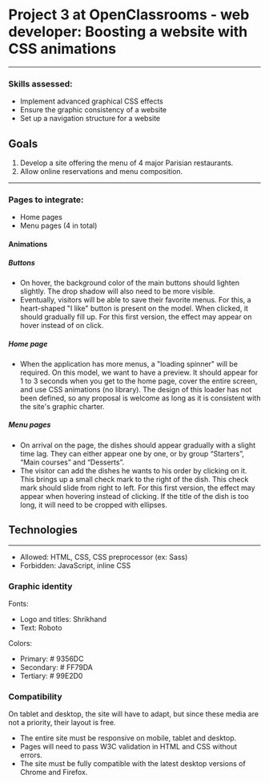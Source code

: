# Project 3 at OpenClassrooms - web developer: Boosting a website with CSS animations
***
### Skills assessed:
* Implement advanced graphical CSS effects
* Ensure the graphic consistency of a website
* Set up a navigation structure for a website

## Goals
1. Develop a site offering the menu of 4 major Parisian restaurants.
2. Allow online reservations and menu composition.

***
### Pages to integrate:
* Home pages
* Menu pages (4 in total)

#### Animations
##### Buttons
* On hover, the background color of the main buttons should lighten slightly. The drop shadow will also need to be more visible.
* Eventually, visitors will be able to save their favorite menus. For this, a heart-shaped "I like" button is present on the model. When clicked, it should gradually fill up. For this first version, the effect may appear on hover instead of on click.

##### Home page
* When the application has more menus, a "loading spinner" will be required. On this model, we want to have a preview. It should appear for 1 to 3 seconds when you get to the home page, cover the entire screen, and use CSS animations (no library). The design of this loader has not been defined, so any proposal is welcome as long as it is consistent with the site's graphic charter.

##### Menu pages
* On arrival on the page, the dishes should appear gradually with a slight time lag. They can either appear one by one, or by group “Starters”, “Main courses” and “Desserts”.
* The visitor can add the dishes he wants to his order by clicking on it. This brings up a small check mark to the right of the dish. This check mark should slide from right to left. For this first version, the effect may appear when hovering instead of clicking. If the title of the dish is too long, it will need to be cropped with ellipses.


## Technologies
***
* Allowed: HTML, CSS, CSS preprocessor (ex: Sass)
* Forbidden: JavaScript, inline CSS

### Graphic identity

Fonts:
* Logo and titles: Shrikhand
* Text: Roboto

Colors:
* Primary: # 9356DC
* Secondary: # FF79DA
* Tertiary: # 99E2D0

### Compatibility
On tablet and desktop, the site will have to adapt, but since these media are not a priority, their layout is free.
* The entire site must be responsive on mobile, tablet and desktop.
* Pages will need to pass W3C validation in HTML and CSS without errors.
* The site must be fully compatible with the latest desktop versions of
Chrome and Firefox.
